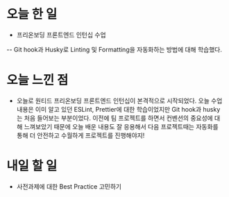 # 오늘 한 일

-   프리온보딩 프론트엔드 인턴십 수업

-- Git hook과 Husky로 Linting 및 Formatting을 자동화하는 방법에 대해 학습했다.

# 오늘 느낀 점

-   오늘로 원티드 프리온보딩 프론트엔드 인턴십이 본격적으로 시작되었다. 오늘 수업 내용은 이미 알고 있던 ESLint, Prettier에 대한 학습이었지만 Git hook과 husky는 처음 들어보는 부분이었다. 이전에 팀 프로젝트를 하면서 컨벤션의 중요성에 대해 느껴보았기 때문에 오늘 배운 내용도 잘 응용해서 다음 프로젝트때는 자동화를 통해 더 안전하고 수월하게 프로젝트를 진행해야지!

# 내일 할 일

-   사전과제에 대한 Best Practice 고민하기
